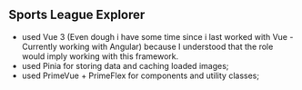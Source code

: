 ## Sports League Explorer

- used Vue 3 (Even dough i have some time since i last worked with Vue - Currently working with Angular) because I understood that the role would imply working with this framework.
- used Pinia for storing data and caching loaded images;
- used PrimeVue + PrimeFlex for components and utility classes;



